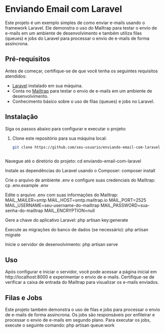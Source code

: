 # Enviando Email com Laravel

Este projeto é um exemplo simples de como enviar e-mails usando o framework Laravel. Ele demonstra o uso do Mailtrap para testar o envio de e-mails em um ambiente de desenvolvimento e também utiliza filas (queues) e jobs do Laravel para processar o envio de e-mails de forma assíncrona.

## Pré-requisitos

Antes de começar, certifique-se de que você tenha os seguintes requisitos atendidos:

- [Laravel](https://laravel.com/docs) instalado em sua máquina.
- Conta no [Mailtrap](https://mailtrap.io/) para testar o envio de e-mails em um ambiente de desenvolvimento.
- Conhecimento básico sobre o uso de filas (queues) e jobs no Laravel.

## Instalação

Siga os passos abaixo para configurar e executar o projeto:

1. Clone este repositório para sua máquina local:

   ```bash
   git clone https://github.com/seu-usuario/enviando-email-com-laravel.git
  
Navegue até o diretório do projeto:
  cd enviando-email-com-laravel
  
Instale as dependências do Laravel usando o Composer:
  composer install
  
Crie o arquivo de ambiente .env e configure suas credenciais do Mailtrap:
  cp .env.example .env
  
Edite o arquivo .env com suas informações do Mailtrap:
  MAIL_MAILER=smtp
  MAIL_HOST=smtp.mailtrap.io
  MAIL_PORT=2525
  MAIL_USERNAME=seu-username-do-mailtrap
  MAIL_PASSWORD=sua-senha-do-mailtrap
  MAIL_ENCRYPTION=null

Gere a chave do aplicativo Laravel:
  php artisan key:generate
  
Execute as migrações do banco de dados (se necessário):
  php artisan migrate
  
Inicie o servidor de desenvolvimento:
  php artisan serve
  
## Uso
Após configurar e iniciar o servidor, você pode acessar a página inicial em http://localhost:8000 e experimentar o envio de e-mails. Certifique-se de verificar a caixa de entrada do Mailtrap para visualizar os e-mails enviados.

## Filas e Jobs
Este projeto também demonstra o uso de filas e jobs para processar o envio de e-mails de forma assíncrona. Os jobs são responsáveis por enfileirar e processar o envio de e-mails em segundo plano. Para executar os jobs, execute o seguinte comando:
  php artisan queue:work
